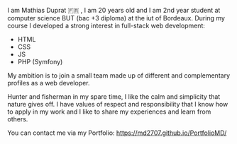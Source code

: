  I am Mathias Duprat 🇫🇷 , I am 20 years old and I am 2nd year student at computer science BUT (bac +3 diploma) at the iut of Bordeaux.
 During my course I developed a strong interest in full-stack web development:

 - HTML
 - CSS
 - JS
 - PHP (Symfony)

My ambition is to join a small team made up of different and complementary profiles as a web developer.

Hunter and fisherman in my spare time, I like the calm and simplicity that nature gives off.
I have values of respect and responsibility that I know how to apply in my work and I like to share my experiences and learn from others.

You can contact me via my Portfolio: https://md2707.github.io/PortfolioMD/
